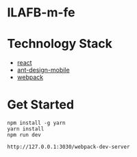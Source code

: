 # ILAFB-m-fe

# Technology Stack

- [react](https://github.com/facebook/react)
- [ant-design-mobile](https://github.com/ant-design/ant-design-mobile)
- [webpack](https://github.com/webpack/webpack)

# Get Started

```
npm install -g yarn
yarn install
npm run dev
```

`http://127.0.0.1:3030/webpack-dev-server`

